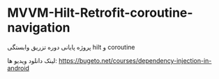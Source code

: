 # MVVM-Hilt-Retrofit-coroutine-navigation
پروژه پایانی دوره تزریق وابستگی hilt و coroutine

لینک دانلود ویدیو ها:
https://bugeto.net/courses/dependency-injection-in-android
